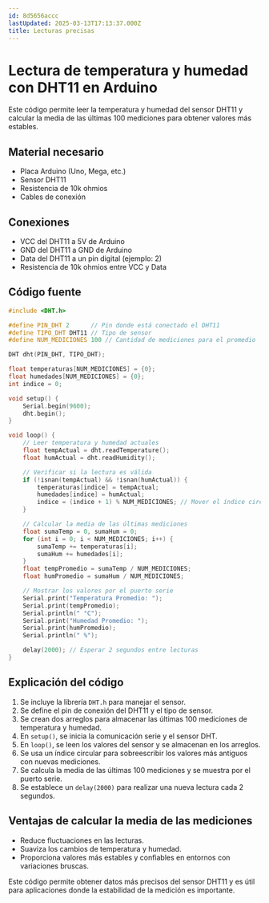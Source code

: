 ```yaml
---
id: 8d5656accc
lastUpdated: 2025-03-13T17:13:37.000Z
title: Lecturas precisas
---
```

# Lectura de temperatura y humedad con DHT11 en Arduino

Este código permite leer la temperatura y humedad del sensor DHT11 y calcular la media de las últimas 100 mediciones para obtener valores más estables.

## Material necesario

-   Placa Arduino (Uno, Mega, etc.)
-   Sensor DHT11
-   Resistencia de 10k ohmios
-   Cables de conexión

## Conexiones

-   VCC del DHT11 a 5V de Arduino
-   GND del DHT11 a GND de Arduino
-   Data del DHT11 a un pin digital (ejemplo: 2)
-   Resistencia de 10k ohmios entre VCC y Data

## Código fuente

```cpp
#include <DHT.h>

#define PIN_DHT 2      // Pin donde está conectado el DHT11
#define TIPO_DHT DHT11 // Tipo de sensor
#define NUM_MEDICIONES 100 // Cantidad de mediciones para el promedio

DHT dht(PIN_DHT, TIPO_DHT);

float temperaturas[NUM_MEDICIONES] = {0};
float humedades[NUM_MEDICIONES] = {0};
int indice = 0;

void setup() {
    Serial.begin(9600);
    dht.begin();
}

void loop() {
    // Leer temperatura y humedad actuales
    float tempActual = dht.readTemperature();
    float humActual = dht.readHumidity();

    // Verificar si la lectura es válida
    if (!isnan(tempActual) && !isnan(humActual)) {
        temperaturas[indice] = tempActual;
        humedades[indice] = humActual;
        indice = (indice + 1) % NUM_MEDICIONES; // Mover el índice circularmente
    }

    // Calcular la media de las últimas mediciones
    float sumaTemp = 0, sumaHum = 0;
    for (int i = 0; i < NUM_MEDICIONES; i++) {
        sumaTemp += temperaturas[i];
        sumaHum += humedades[i];
    }
    float tempPromedio = sumaTemp / NUM_MEDICIONES;
    float humPromedio = sumaHum / NUM_MEDICIONES;

    // Mostrar los valores por el puerto serie
    Serial.print("Temperatura Promedio: ");
    Serial.print(tempPromedio);
    Serial.println(" °C");
    Serial.print("Humedad Promedio: ");
    Serial.print(humPromedio);
    Serial.println(" %");

    delay(2000); // Esperar 2 segundos entre lecturas
}

```

## Explicación del código

1.  Se incluye la librería `DHT.h` para manejar el sensor.
2.  Se define el pin de conexión del DHT11 y el tipo de sensor.
3.  Se crean dos arreglos para almacenar las últimas 100 mediciones de temperatura y humedad.
4.  En `setup()`, se inicia la comunicación serie y el sensor DHT.
5.  En `loop()`, se leen los valores del sensor y se almacenan en los arreglos.
6.  Se usa un índice circular para sobreescribir los valores más antiguos con nuevas mediciones.
7.  Se calcula la media de las últimas 100 mediciones y se muestra por el puerto serie.
8.  Se establece un `delay(2000)` para realizar una nueva lectura cada 2 segundos.

## Ventajas de calcular la media de las mediciones

-   Reduce fluctuaciones en las lecturas.
-   Suaviza los cambios de temperatura y humedad.
-   Proporciona valores más estables y confiables en entornos con variaciones bruscas.

Este código permite obtener datos más precisos del sensor DHT11 y es útil para aplicaciones donde la estabilidad de la medición es importante.
<!--stackedit_data:
eyJoaXN0b3J5IjpbMTUwMzk0OTM2OV19
-->
